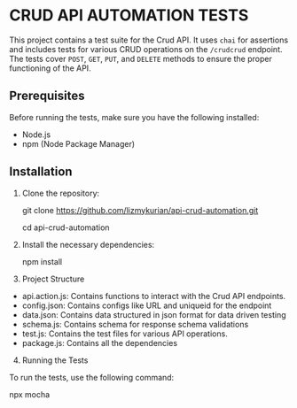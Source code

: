 # CRUD API AUTOMATION TESTS

This project contains a test suite for the Crud API. It uses `chai` for assertions and includes tests for various CRUD operations on the `/crudcrud` endpoint. The tests cover `POST`, `GET`, `PUT`, and `DELETE` methods to ensure the proper functioning of the API.

## Prerequisites

Before running the tests, make sure you have the following installed:

- Node.js
- npm (Node Package Manager)

## Installation

1. Clone the repository:

   git clone https://github.com/lizmykurian/api-crud-automation.git

   cd api-crud-automation

2. Install the necessary dependencies:

   npm install

3. Project Structure

 - api.action.js: Contains functions to interact with the Crud API endpoints.
 - config.json: Contains configs like URL and uniqueid for the endpoint
 - data.json: Contains data structured in json format for data driven testing
 - schema.js: Contains schema for response schema validations
 - test.js: Contains the test files for various API operations.
 - package.js: Contains all the dependencies

4. Running the Tests

To run the tests, use the following command:

   npx mocha

